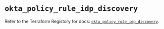 # `okta_policy_rule_idp_discovery`

Refer to the Terraform Registory for docs: [`okta_policy_rule_idp_discovery`](https://www.terraform.io/docs/providers/okta/r/policy_rule_idp_discovery).

